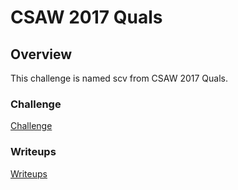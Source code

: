 # CSAW 2017 Quals

## Overview

This challenge is named scv from CSAW 2017 Quals.

### Challenge
[Challenge](https://github.com/sajjadium/ctf-archives/tree/main/ctfs/CSAW/2017/Quals/scv)

### Writeups
[Writeups](https://ctftime.org/task/4638)


